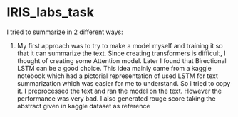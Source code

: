 # IRIS_labs_task
I tried to summarize in 2 different ways:

1) My first approach was to try to make a model myself and training it so that it can summarize the text. 
Since creating transformers is difficult, I thought of creating some Attention model. Later I found that Birectional LSTM can be a good choice.
This idea mainly came from a kaggle notebook which had a pictorial representation of used LSTM for text summarization which was easier for me to understand.
So i tried to copy it. I preprocessed the text and ran the model on the text. However the performance was very bad. I also generated rouge score taking the abstract given in kaggle dataset as reference
